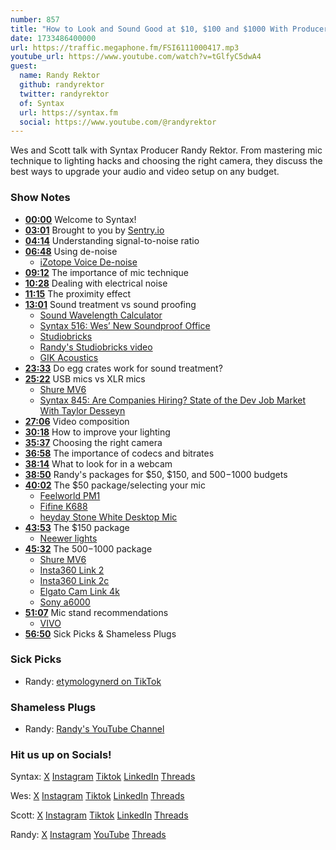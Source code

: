 ```yaml
---
number: 857
title: "How to Look and Sound Good at $10, $100 and $1000 With Producer Randy"
date: 1733486400000
url: https://traffic.megaphone.fm/FSI6111000417.mp3
youtube_url: https://www.youtube.com/watch?v=tGlfyC5dwA4
guest:
  name: Randy Rektor
  github: randyrektor
  twitter: randyrektor
  of: Syntax
  url: https://syntax.fm
  social: https://www.youtube.com/@randyrektor
---
```


Wes and Scott talk with Syntax Producer Randy Rektor. From mastering mic technique to lighting hacks and choosing the right camera, they discuss the best ways to upgrade your audio and video setup on any budget.

### Show Notes

* **[00:00](#t=00:00)** Welcome to Syntax!
* **[03:01](#t=03:01)** Brought to you by [Sentry.io](https://sentry.io)
* **[04:14](#t=04:14)** Understanding signal-to-noise ratio
* **[06:48](#t=06:48)** Using de-noise
  * [iZotope Voice De-noise](https://www.izotope.com/en/products/rx/features/voice-de-noise.html)
* **[09:12](#t=09:12)** The importance of mic technique 
* **[10:28](#t=10:28)** Dealing with electrical noise
* **[11:15](#t=11:15)** The proximity effect
* **[13:01](#t=13:01)** Sound treatment vs sound proofing
  * [Sound Wavelength Calculator](https://www.omnicalculator.com/physics/sound-wavelength)
  * [Syntax 516: Wes’ New Soundproof Office](https://syntax.fm/show/516/wes-new-soundproof-office)
  * [Studiobricks](https://studiobricks.com)
  * [Randy's Studiobricks video](https://www.youtube.com/watch?v=xHTeXmpjFW4)
  * [GIK Acoustics](https://www.gikacoustics.com/)
* **[23:33](#t=23:33)** Do egg crates work for sound treatment?
* **[25:22](#t=25:22)** USB mics vs XLR mics
  * [Shure MV6](https://www.shure.com/en-US/products/microphones/mv6)
  * [Syntax 845: Are Companies Hiring? State of the Dev Job Market With Taylor Desseyn](https://syntax.fm/show/845/are-companies-hiring-state-of-the-dev-job-market-with-taylor-desseyn)
* **[27:06](#t=27:06)** Video composition
* **[30:18](#t=30:18)** How to improve your lighting
* **[35:37](#t=35:37)** Choosing the right camera
* **[36:58](#t=36:58)** The importance of codecs and bitrates
* **[38:14](#t=38:14)** What to look for in a webcam
* **[38:50](#t=38:50)** Randy's packages for $50, $150, and $500-$1000 budgets
* **[40:02](#t=40:02)** The $50 package/selecting your mic
  * [Feelworld PM1](https://www.amazon.com/gp/aw/d/B0CNVRT9BD)
  * [Fifine K688](https://www.amazon.com/gp/aw/d/B0B8SNVK5K)
  * [heyday Stone White Desktop Mic](https://www.target.com/p/desktop-microphone-heyday-8482-stone-white/-/A-81505897)
* **[43:53](#t=43:53)** The $150 package
  * [Neewer lights](https://www.amazon.com/stores/page/29362031-33B6-40AC-BC40-7017597AB1E3)
* **[45:32](#t=45:32)** The $500-$1000 package
  * [Shure MV6](https://www.shure.com/en-US/products/microphones/mv6)
  * [Insta360 Link 2](https://www.amazon.com/Insta360-Link-Tracking-Noise-Canceling-Streaming/dp/B0DDTH3HX8)
  * [Insta360 Link 2c](https://www.amazon.com/Insta360-Link-2C-Noise-Canceling-Streaming/dp/B0DDTGY8FG)
  * [Elgato Cam Link 4k](https://www.amazon.com/Elgato-Cam-Link-Broadcast-Camcorder/dp/B07K3FN5MR)
  * [Sony a6000](https://amzn.to/3O3KOjJ)
* **[51:07](#t=51:07)** Mic stand recommendations
  * [VIVO](https://amzn.to/3Z2t1jd)
* **[56:50](#t=56:50)** Sick Picks & Shameless Plugs

### Sick Picks

- Randy: [etymologynerd on TikTok](https://www.tiktok.com/@etymologynerd/video/7361455644374732078?is_from_webapp=1&sender_device=pc&web_id=7433832206571292166)

### Shameless Plugs

- Randy: [Randy's YouTube Channel](https://www.youtube.com/@randyrektor)

### Hit us up on Socials!

Syntax: [X](https://twitter.com/syntaxfm) [Instagram](https://www.instagram.com/syntax_fm/) [Tiktok](https://www.tiktok.com/@syntaxfm) [LinkedIn](https://www.linkedin.com/company/96077407/admin/feed/posts/) [Threads](https://www.threads.net/@syntax_fm)

Wes: [X](https://twitter.com/wesbos) [Instagram](https://www.instagram.com/wesbos/) [Tiktok](https://www.tiktok.com/@wesbos) [LinkedIn](https://www.linkedin.com/in/wesbos/) [Threads](https://www.threads.net/@wesbos)

Scott: [X](https://twitter.com/stolinski) [Instagram](https://www.instagram.com/stolinski/) [Tiktok](https://www.tiktok.com/@stolinski) [LinkedIn](https://www.linkedin.com/in/stolinski/) [Threads](https://www.threads.net/@stolinski)

Randy: [X](https://twitter.com/randyrektor) [Instagram](https://www.instagram.com/randyrektor/) [YouTube](https://www.youtube.com/@randyrektor) [Threads](https://www.threads.net/@randyrektor)